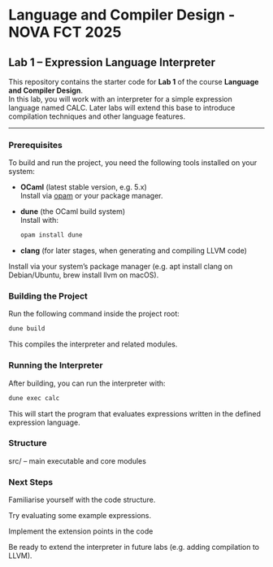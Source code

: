 # Language and Compiler Design - NOVA FCT 2025

## Lab 1 – Expression Language Interpreter

This repository contains the starter code for **Lab 1** of the course **Language and Compiler Design**.  
In this lab, you will work with an interpreter for a simple expression language named CALC. Later labs will extend this base to introduce compilation techniques and other language features.

---

### Prerequisites

To build and run the project, you need the following tools installed on your system:

- **OCaml** (latest stable version, e.g. 5.x)  
  Install via [opam](https://opam.ocaml.org/) or your package manager.

- **dune** (the OCaml build system)  
  Install with:
  ```bash
  opam install dune
  ```
- **clang** (for later stages, when generating and compiling LLVM code)

Install via your system’s package manager (e.g. apt install clang on Debian/Ubuntu, brew install llvm on macOS).

### Building the Project

Run the following command inside the project root:

```bash
dune build
```

This compiles the interpreter and related modules.

### Running the Interpreter

After building, you can run the interpreter with:

```bash
dune exec calc
```

This will start the program that evaluates expressions written in the defined expression language.

### Structure

src/ – main executable and core modules 

### Next Steps

Familiarise yourself with the code structure.

Try evaluating some example expressions.

Implement the extension points in the code

Be ready to extend the interpreter in future labs (e.g. adding compilation to LLVM).